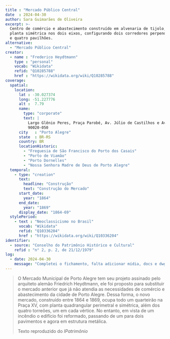 ```yaml
---
title : "Mercado Público Central" 
date  : 2024-04-30
author: Sara Guimarães de Oliveira
excerpt: >-
  Centro de comércio e abastecimento construído em alvenaria de tijolo, sob
  planta simétrica nos dois eixos, configurando dois corredores perpendiculares
  e quatro pavilhões.
alternative:
  - "Mercado Público Central"
creator:
  - name : "Frederico Heydtmann"
    type : "personal"
    vocab: "Wikidata"
    refid: "Q10285788"
    href : "https://wikidata.org/wiki/Q10285788"
coverage:
  spatial:
    location:
      lat : -30.027374  
      long: -51.227776
      alt :  7.79
      name:
        type: "corporate"
        text: |
          Largo Glênio Peres, Praça Parobé, Av. Júlio de Castilhos e Av. Borges de Medeiros<br />
          90020-050
      city   : "Porto Alegre"
      state  : BR-RS
      country: BR
      locationHistoric:
        - "Freguesia de São Francisco do Porto dos Casais"
        - "Porto de Viamão"
        - "Porto Dornelles"
        - "Nossa Senhora Madre de Deus de Porto Alegre"
  temporal:
    - type: "creation"
      text:
        headline: "Construção"
        text: "Construção do Mercado"
      start_date:
        year: "1864"
      end_date:
        year: "1869"
      display_date: "1864-69"
  stylePeriod:
    - text : "Neoclassicismo no Brasil"
      vocab: "Wikidata"
      refid: "Q10336204"
      href : "https://wikidata.org/wiki/Q10336204"
identifier:
  - source: "Conselho do Patrimônio Histórico e Cultural"
    refid : "n° 2, p. 2, de 21/12/1979"
log:
  - date: 2024-04-30
    message: "Completei o fichamento, falta adicionar mídia, docs e dwg"
---
```


> O Mercado Municipal de Porto Alegre tem seu projeto assinado pelo
> arquiteto alemão Friedrich Heydtmann, ele foi proposto para substituir o
> mercado anterior que já não atendia as necessidades de comércio e
> abastecimento da cidade de Porto Alegre. Dessa forma, o novo mercado,
> construído entre 1864 e 1869, ocupa todo um quarteirão na Praça XV, com
> planta quadrangular perimetral e simétrica, além dos quatro torreões, um
> em cada vértice. No entanto, em vista de um incêndio o edifício foi
> reformado, passando de um para dois pavimentos e agora em estrutura
> metálica. 
> 
>  <footer class="figure-caption">Texto reproduzido
>  do <cite>IPatrimônio</footer>

